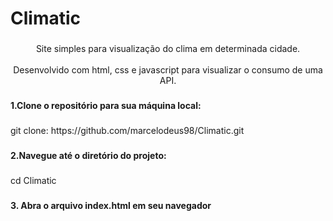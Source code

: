 <h1 align="left">Climatic</h1>

###

<p align="center">Site simples para visualização do clima em determinada cidade.<br><br>Desenvolvido com html, css e javascript para visualizar o consumo de uma API.</p>

###

<h4 align="left">1.Clone o repositório para sua máquina local:</h4>

###

<p align="left">git clone: https://github.com/marcelodeus98/Climatic.git</p>

###

<h4 align="left">2.Navegue até o diretório do projeto:</h4>

###

<p align="left">cd Climatic</p>

###

<h4 align="left">3. Abra o arquivo index.html em seu navegador</h4>

###

<h4 align="left"></h4>

###
